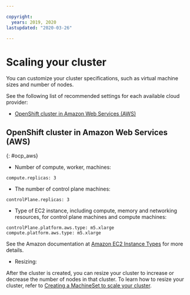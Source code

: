 ```yaml
---

copyright:
  years: 2019, 2020
lastupdated: "2020-03-26"

---
```


# Scaling your cluster

You can customize your cluster specifications, such as virtual machine sizes and number of nodes.

See the following list of recommended settings for each available cloud provider:

* [OpenShift cluster in Amazon Web Services (AWS)](#ocp_aws)

## OpenShift cluster in Amazon Web Services (AWS)
{: #ocp_aws}

- Number of compute, worker, machines:
  
```
compute.replicas: 3
```

- The number of control plane machines:
 
```
controlPlane.replicas: 3
```

- Type of EC2 instance, including compute, memory and networking resources, for control plane machines and compute machines:

```
controlPlane.platform.aws.type: m5.xlarge
compute.platform.aws.type: m5.xlarge
```

See the Amazon documentation at [Amazon EC2 Instance Types](https://aws.amazon.com/ec2/instance-types/) for more details.

- Resizing:

After the cluster is created, you can resize your cluster to increase or decrease the number of nodes in that cluster. To learn how to resize your cluster, refer to [Creating a MachineSet to scale your cluster](https://docs.openshift.com/container-platform/4.1/machine_management/creating-machineset.html).

